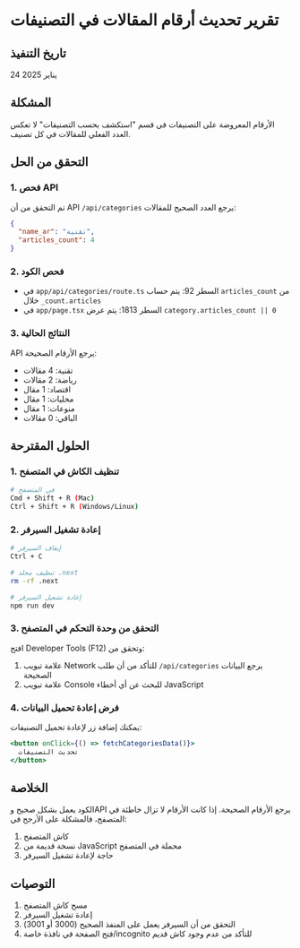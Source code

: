 # تقرير تحديث أرقام المقالات في التصنيفات

## تاريخ التنفيذ
24 يناير 2025

## المشكلة
الأرقام المعروضة على التصنيفات في قسم "استكشف بحسب التصنيفات" لا تعكس العدد الفعلي للمقالات في كل تصنيف.

## التحقق من الحل

### 1. فحص API
تم التحقق من أن API `/api/categories` يرجع العدد الصحيح للمقالات:
```json
{
  "name_ar": "تقنية",
  "articles_count": 4
}
```

### 2. فحص الكود
- في `app/api/categories/route.ts` السطر 92: يتم حساب `articles_count` من خلال `_count.articles`
- في `app/page.tsx` السطر 1813: يتم عرض `category.articles_count || 0`

### 3. النتائج الحالية
API يرجع الأرقام الصحيحة:
- تقنية: 4 مقالات
- رياضة: 2 مقالات
- اقتصاد: 1 مقال
- محليات: 1 مقال
- منوعات: 1 مقال
- الباقي: 0 مقالات

## الحلول المقترحة

### 1. تنظيف الكاش في المتصفح
```bash
# في المتصفح
Cmd + Shift + R (Mac)
Ctrl + Shift + R (Windows/Linux)
```

### 2. إعادة تشغيل السيرفر
```bash
# إيقاف السيرفر
Ctrl + C

# تنظيف مجلد .next
rm -rf .next

# إعادة تشغيل السيرفر
npm run dev
```

### 3. التحقق من وحدة التحكم في المتصفح
افتح Developer Tools (F12) وتحقق من:
1. علامة تبويب Network للتأكد من أن طلب `/api/categories` يرجع البيانات الصحيحة
2. علامة تبويب Console للبحث عن أي أخطاء JavaScript

### 4. فرض إعادة تحميل البيانات
يمكنك إضافة زر لإعادة تحميل التصنيفات:
```jsx
<button onClick={() => fetchCategoriesData()}>
  تحديث التصنيفات
</button>
```

## الخلاصة
الكود يعمل بشكل صحيح وAPI يرجع الأرقام الصحيحة. إذا كانت الأرقام لا تزال خاطئة في المتصفح، فالمشكلة على الأرجح في:
1. كاش المتصفح
2. نسخة قديمة من JavaScript محملة في المتصفح
3. حاجة لإعادة تشغيل السيرفر

## التوصيات
1. مسح كاش المتصفح
2. إعادة تشغيل السيرفر
3. التحقق من أن السيرفر يعمل على المنفذ الصحيح (3000 أو 3001)
4. فتح الصفحة في نافذة خاصة/incognito للتأكد من عدم وجود كاش قديم 